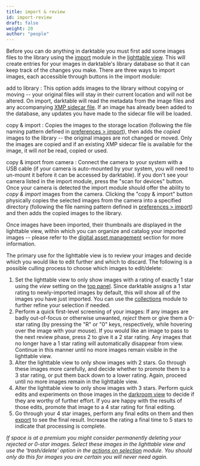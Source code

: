 ```yaml
---
title: import & review
id: import-review
draft: false
weight: 20
author: "people"
---
```


Before you can do anything in darktable you must first add some images files to the library using the [import](../../module-reference/utility-modules/lighttable/import.md) module in the [lighttable view](../../lighttable/_index.md). This will create entries for your images in darktable's library database so that it can keep track of the changes you make. There are three ways to import images, each accessible through buttons in the import module:

add to library
: This option adds images to the library without copying or moving -- your original files will stay in their current location and will not be altered. On import, darktable will read the metadata from the image files and any accompanying [XMP sidecar file](../../overview/sidecar-files/_index.md). If an image has already been added to the database, any updates you have made to the sidecar file will be loaded.

copy & import
: Copies the images to the storage location (following the file naming pattern defined in [preferences > import](../../preferences-settings/import.md)), then adds the _copied_ images to the library -- the original images are not changed or moved. Only the images are copied and if an existing XMP sidecar file is available for the image, it will *not* be read, copied or used.

copy & import from camera
: Connect the camera to your system with a USB cable (if your camera is auto-mounted by your system, you will need to un-mount it before it can be accessed by darktable). If you don't see your camera listed in the import module, press the "scan for devices" button. Once your camera is detected the import module should offer the ability to _copy & import_ images from the camera. Clicking the "copy & import" button physically copies the selected images from the camera into a specified directory (following the file naming pattern defined in [preferences > import](../../preferences-settings/import.md)) and then adds the copied images to the library.

Once images have been imported, their thumbnails are displayed in the lighttable view, within which you can organize and catalog your imported images -- please refer to the [digital asset management](../../lighttable/digital-asset-management/_index.md) section for more information.

The primary use for the lighttable view is to review your images and decide which you would like to edit further and which to discard. The following is a possible culling process to choose which images to edit/delete:
1. Set the lighttable view to only show images with a rating of exactly 1 star using the _view_ setting on the [top panel](../user-interface/top-panel.md). Since darktable assigns a 1 star rating to newly-imported images by default, this will show all of the images you have just imported. You can use the [collections](../../module-reference/utility-modules/shared/collections.md) module to further refine your selection if needed.
2. Perform a quick first-level screening of your images: If any images are badly out-of-focus or otherwise unwanted, _reject_ them or give them a 0-star rating (by pressing the "R" or "0" keys, respectively, while hovering over the image with your mouse). If you would like an image to pass to the next review phase, press 2 to give it a 2 star rating. Any images that no longer have a 1 star rating will automatically disappear from view. Continue in this manner until no more images remain visible in the lighttable view.
3. Alter the lighttable view to only show images with 2 stars. Go through these images more carefully, and decide whether to promote them to a 3 star rating, or put them back down to a lower rating. Again, proceed until no more images remain in the lighttable view.
4. Alter the lighttable view to only show images with 3 stars. Perform quick edits and experiments on those images in the [darkroom view](../../darkroom/_index.md) to decide if they are worthy of further effort. If you are happy with the results of those edits, promote that image to a 4 star rating for final editing.
5. Go through your 4 star images, perform any final edits on them and then [export](../../module-reference/utility-modules/shared/export.md) to see the final result. Increase the rating a final time to 5 stars to indicate that processing is complete.

_If space is at a premium you might consider permanently deleting your rejected or 0-star images. Select these images in the lighttable view and use the 'trash/delete' option in the [actions on selection](../../module-reference/utility-modules/lighttable/selected-image.md) module. You should only do this for images you are certain you will never need again._

